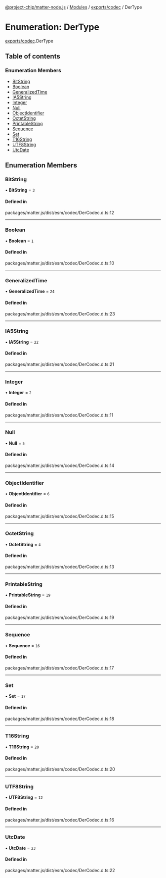 [@project-chip/matter-node.js](../README.md) / [Modules](../modules.md) / [exports/codec](../modules/exports_codec.md) / DerType

# Enumeration: DerType

[exports/codec](../modules/exports_codec.md).DerType

## Table of contents

### Enumeration Members

- [BitString](exports_codec.DerType.md#bitstring)
- [Boolean](exports_codec.DerType.md#boolean)
- [GeneralizedTime](exports_codec.DerType.md#generalizedtime)
- [IA5String](exports_codec.DerType.md#ia5string)
- [Integer](exports_codec.DerType.md#integer)
- [Null](exports_codec.DerType.md#null)
- [ObjectIdentifier](exports_codec.DerType.md#objectidentifier)
- [OctetString](exports_codec.DerType.md#octetstring)
- [PrintableString](exports_codec.DerType.md#printablestring)
- [Sequence](exports_codec.DerType.md#sequence)
- [Set](exports_codec.DerType.md#set)
- [T16String](exports_codec.DerType.md#t16string)
- [UTF8String](exports_codec.DerType.md#utf8string)
- [UtcDate](exports_codec.DerType.md#utcdate)

## Enumeration Members

### BitString

• **BitString** = ``3``

#### Defined in

packages/matter.js/dist/esm/codec/DerCodec.d.ts:12

___

### Boolean

• **Boolean** = ``1``

#### Defined in

packages/matter.js/dist/esm/codec/DerCodec.d.ts:10

___

### GeneralizedTime

• **GeneralizedTime** = ``24``

#### Defined in

packages/matter.js/dist/esm/codec/DerCodec.d.ts:23

___

### IA5String

• **IA5String** = ``22``

#### Defined in

packages/matter.js/dist/esm/codec/DerCodec.d.ts:21

___

### Integer

• **Integer** = ``2``

#### Defined in

packages/matter.js/dist/esm/codec/DerCodec.d.ts:11

___

### Null

• **Null** = ``5``

#### Defined in

packages/matter.js/dist/esm/codec/DerCodec.d.ts:14

___

### ObjectIdentifier

• **ObjectIdentifier** = ``6``

#### Defined in

packages/matter.js/dist/esm/codec/DerCodec.d.ts:15

___

### OctetString

• **OctetString** = ``4``

#### Defined in

packages/matter.js/dist/esm/codec/DerCodec.d.ts:13

___

### PrintableString

• **PrintableString** = ``19``

#### Defined in

packages/matter.js/dist/esm/codec/DerCodec.d.ts:19

___

### Sequence

• **Sequence** = ``16``

#### Defined in

packages/matter.js/dist/esm/codec/DerCodec.d.ts:17

___

### Set

• **Set** = ``17``

#### Defined in

packages/matter.js/dist/esm/codec/DerCodec.d.ts:18

___

### T16String

• **T16String** = ``20``

#### Defined in

packages/matter.js/dist/esm/codec/DerCodec.d.ts:20

___

### UTF8String

• **UTF8String** = ``12``

#### Defined in

packages/matter.js/dist/esm/codec/DerCodec.d.ts:16

___

### UtcDate

• **UtcDate** = ``23``

#### Defined in

packages/matter.js/dist/esm/codec/DerCodec.d.ts:22
